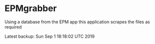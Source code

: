 # EPMgrabber
Using a database from the EPM app this application scrapes the files as required


Latest backup: Sun Sep 1 18:18:02 UTC 2019
